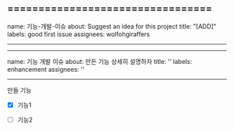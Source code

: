 =================================
---
name: 기능-개발-이슈
about: Suggest an idea for this project
title: "[ADD]"
labels: good first issue
assignees: wolfohgiraffers

---

---
name: 기능 개발 이슈
about: 만든 기능 상세히 설명하자
title: ''
labels: enhancement
assignees: ''

---

만들 기능
- [x] 기능1
- [ ] 기능2

